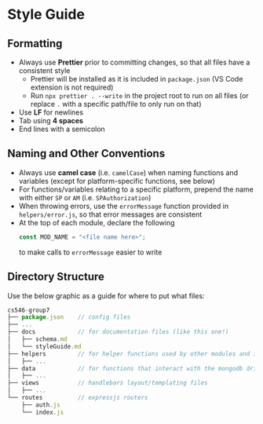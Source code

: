 # Style Guide


## Formatting 

- Always use **Prettier** prior to committing changes, so that all files have a consistent style
    - Prettier will be installed as it is included in `package.json` (VS Code extension is not required)
    - Run `npx prettier . --write` in the project root to run on all files (or replace `.` with a specific path/file to only run on that)
- Use **LF** for newlines
- Tab using **4 spaces**
- End lines with a semicolon 




## Naming and Other Conventions 

- Always use **camel case** (i.e. `camelCase`) when naming functions and variables (except for platform-specific functions, see below)
- For functions/variables relating to a specific platform, prepend the name with either `SP` or `AM` (i.e. `SPAuthorization`)
- When throwing errors, use the `errorMessage` function provided in `helpers/error.js`, so that error messages are consistent
- At the top of each module, declare the following
    ```js
    const MOD_NAME = "<file name here>";
    ```
    to make calls to `errorMessage` easier to write





## Directory Structure

Use the below graphic as a guide for where to put what files:

```js
cs546-group7
├── package.json    // config files
├── ...
├── docs            // for documentation files (like this one!)
│   ├── schema.md
│   └── styleGuide.md
├── helpers         // for helper functions used by other modules and in routes
│   ├── ...
├── data            // for functions that interact with the mongodb driver
│   ├── ...
├── views           // handlebars layout/templating files
│   ├── ...
└── routes          // expressjs routers
    ├── auth.js
    └── index.js
```
